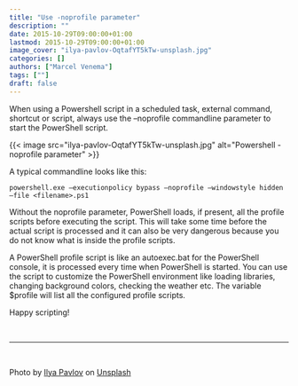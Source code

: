 ```yaml
---
title: "Use -noprofile parameter"
description: ""
date: 2015-10-29T09:00:00+01:00
lastmod: 2015-10-29T09:00:00+01:00
image_cover: "ilya-pavlov-OqtafYT5kTw-unsplash.jpg"
categories: []
authors: ["Marcel Venema"] 
tags: [""]
draft: false
---
```


When using a Powershell script in a scheduled task, external command, shortcut or script, always use the –noprofile commandline parameter to start the PowerShell script.

<!--more-->

{{< image src="ilya-pavlov-OqtafYT5kTw-unsplash.jpg" alt="Powershell -noprofile parameter" >}}

A typical commandline looks like this:<br/>

`powershell.exe –executionpolicy bypass –noprofile –windowstyle hidden –file <filename>.ps1`

Without the noprofile parameter, PowerShell loads, if present, all the profile scripts before executing the script. This will take some time before the actual script is processed and it can also be very dangerous because you do not know what is inside the profile scripts.

A PowerShell profile script is like an autoexec.bat for the PowerShell console, it is processed every time when PowerShell is started. You can use the script to customize the PowerShell environment like loading libraries, changing background colors, checking the weather etc. The variable $profile will list all the configured profile scripts.

Happy scripting!

&nbsp;

---
&nbsp;

 Photo by <a href="https://unsplash.com/@ilyapavlov?utm_content=creditCopyText&utm_medium=referral&utm_source=unsplash">Ilya Pavlov</a> on <a href="https://unsplash.com/photos/monitor-showing-java-programming-OqtafYT5kTw?utm_content=creditCopyText&utm_medium=referral&utm_source=unsplash">Unsplash</a>

&nbsp;
